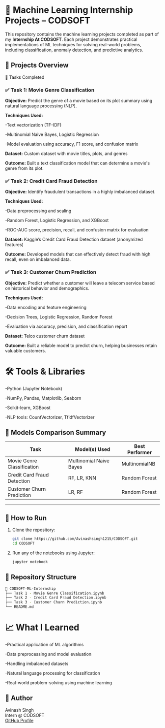 # 💼 Machine Learning Internship Projects – CODSOFT
This repository contains the machine learning projects completed as part of my **Internship At CODSOFT**. Each project demonstrates practical implementations of ML techniques for solving real-world problems, including classification, anomaly detection, and predictive analytics.



## 📁 Projects Overview

📌 Tasks Completed
### ✅ Task 1: Movie Genre Classification
**Objective:** Predict the genre of a movie based on its plot summary using natural language processing (NLP).

**Techniques Used:**

-Text vectorization (TF-IDF)

-Multinomial Naive Bayes, Logistic Regression

-Model evaluation using accuracy, F1 score, and confusion matrix

**Dataset:** Custom dataset with movie titles, plots, and genres

**Outcome:** Built a text classification model that can determine a movie's genre from its plot.

### ✅ Task 2: Credit Card Fraud Detection

**Objective:** Identify fraudulent transactions in a highly imbalanced dataset.

**Techniques Used:**

-Data preprocessing and scaling

-Random Forest, Logistic Regression, and XGBoost

-ROC-AUC score, precision, recall, and confusion matrix for evaluation

**Dataset:** Kaggle’s Credit Card Fraud Detection dataset (anonymized features)

**Outcome:** Developed models that can effectively detect fraud with high recall, even on imbalanced data.

### ✅ Task 3: Customer Churn Prediction

**Objective:** Predict whether a customer will leave a telecom service based on historical behavior and demographics.

**Techniques Used:**

-Data encoding and feature engineering

-Decision Trees, Logistic Regression, Random Forest

-Evaluation via accuracy, precision, and classification report

**Dataset:** Telco customer churn dataset

**Outcome:** Built a reliable model to predict churn, helping businesses retain valuable customers.

# 🛠️ Tools & Libraries

-Python (Jupyter Notebook)

-NumPy, Pandas, Matplotlib, Seaborn

-Scikit-learn, XGBoost

-NLP tools: CountVectorizer, TfidfVectorizer

## 🧠 Models Comparison Summary

| Task                      | Model(s) Used                    | Best Performer           |
|---------------------------|----------------------------------|--------------------------|
| Movie Genre Classification | Multinomial Naive Bayes         | MultinomialNB            |
| Credit Card Fraud Detection | RF, LR, KNN                    | Random Forest            |
| Customer Churn Prediction  | LR, RF                          | Random Forest            |

---

## 📌 How to Run

1. Clone the repository:
   ```bash
   git clone https://github.com/Avinashsingh1215/CODSOFT.git
   cd CODSOFT
   ```
2. Run any of the notebooks using Jupyter:
   ```bash
   jupyter notebook
   ```
## 📂 Repository Structure
  ```bash
  📁 CODSOFT-ML-Internship
├── Task 1 - Movie Genre Classification.ipynb
├── Task 2 - Credit Card Fraud Detection.ipynb
├── Task 3 - Customer Churn Prediction.ipynb
└── README.md

```
# 📈 What I Learned

-Practical application of ML algorithms

-Data preprocessing and model evaluation

-Handling imbalanced datasets

-Natural language processing for classification

-Real-world problem-solving using machine learning

## 🔗 Author 
Avinash Singh \
Intern @ CODSOFT \
[GitHub Profile](https://github.com/Avinashsingh1215)
